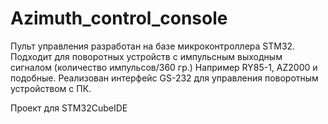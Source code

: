 # Azimuth_control_console
Пульт управления разработан на базе микроконтроллера STM32. Подходит для поворотных устройств с импульсным выходным сигналом (количество импульсов/360 гр.) Например RY85-1, AZ2000 и подобные.
Реализован интерфейс GS-232 для управления поворотным устройством с ПК.

Проект для STM32CubeIDE
